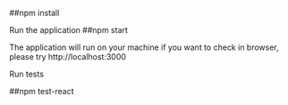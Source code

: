 ##npm install

Run the application ##npm start

The application will run on your machine
if you want to check in browser, please try http://localhost:3000

Run tests

##npm test-react
